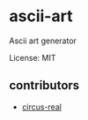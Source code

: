 # ascii-art

Ascii art generator

License: MIT

## contributors

- [circus-real](https://github.com/circus-real/)
